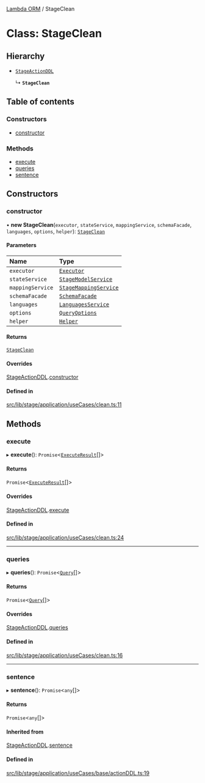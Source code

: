 [Lambda ORM](../README.md) / StageClean

# Class: StageClean

## Hierarchy

- [`StageActionDDL`](StageActionDDL.md)

  ↳ **`StageClean`**

## Table of contents

### Constructors

- [constructor](StageClean.md#constructor)

### Methods

- [execute](StageClean.md#execute)
- [queries](StageClean.md#queries)
- [sentence](StageClean.md#sentence)

## Constructors

### constructor

• **new StageClean**(`executor`, `stateService`, `mappingService`, `schemaFacade`, `languages`, `options`, `helper`): [`StageClean`](StageClean.md)

#### Parameters

| Name | Type |
| :------ | :------ |
| `executor` | [`Executor`](../interfaces/Executor.md) |
| `stateService` | [`StageModelService`](StageModelService.md) |
| `mappingService` | [`StageMappingService`](StageMappingService.md) |
| `schemaFacade` | [`SchemaFacade`](SchemaFacade.md) |
| `languages` | [`LanguagesService`](LanguagesService.md) |
| `options` | [`QueryOptions`](../interfaces/QueryOptions.md) |
| `helper` | [`Helper`](Helper.md) |

#### Returns

[`StageClean`](StageClean.md)

#### Overrides

[StageActionDDL](StageActionDDL.md).[constructor](StageActionDDL.md#constructor)

#### Defined in

[src/lib/stage/application/useCases/clean.ts:11](https://github.com/FlavioLionelRita/lambdaorm/blob/f919598c/src/lib/stage/application/useCases/clean.ts#L11)

## Methods

### execute

▸ **execute**(): `Promise`\<[`ExecuteResult`](../interfaces/ExecuteResult.md)[]\>

#### Returns

`Promise`\<[`ExecuteResult`](../interfaces/ExecuteResult.md)[]\>

#### Overrides

[StageActionDDL](StageActionDDL.md).[execute](StageActionDDL.md#execute)

#### Defined in

[src/lib/stage/application/useCases/clean.ts:24](https://github.com/FlavioLionelRita/lambdaorm/blob/f919598c/src/lib/stage/application/useCases/clean.ts#L24)

___

### queries

▸ **queries**(): `Promise`\<[`Query`](Query.md)[]\>

#### Returns

`Promise`\<[`Query`](Query.md)[]\>

#### Overrides

[StageActionDDL](StageActionDDL.md).[queries](StageActionDDL.md#queries)

#### Defined in

[src/lib/stage/application/useCases/clean.ts:16](https://github.com/FlavioLionelRita/lambdaorm/blob/f919598c/src/lib/stage/application/useCases/clean.ts#L16)

___

### sentence

▸ **sentence**(): `Promise`\<`any`[]\>

#### Returns

`Promise`\<`any`[]\>

#### Inherited from

[StageActionDDL](StageActionDDL.md).[sentence](StageActionDDL.md#sentence)

#### Defined in

[src/lib/stage/application/useCases/base/actionDDL.ts:19](https://github.com/FlavioLionelRita/lambdaorm/blob/f919598c/src/lib/stage/application/useCases/base/actionDDL.ts#L19)
